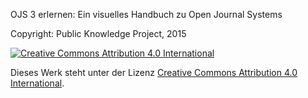 OJS 3 erlernen: Ein visuelles Handbuch zu Open Journal Systems

Copyright: Public Knowledge Project, 2015

[![](https://i.creativecommons.org/l/by/4.0/88x31.png "Creative Commons Attribution 4.0 International")](http://creativecommons.org/licenses/by/4.0/)

Dieses Werk steht unter der Lizenz [Creative Commons Attribution 4.0 International](http://creativecommons.org/licenses/by/4.0/).
